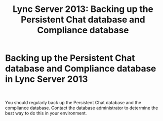 ﻿---
title: 'Lync Server 2013: Backing up the Persistent Chat database and Compliance database'
TOCTitle: Backing up the Persistent Chat database and Compliance database
ms:assetid: 0950e1a9-5a53-4d4a-bf3a-e57ae1225b69
ms:mtpsurl: https://technet.microsoft.com/en-us/library/JJ215872(v=OCS.15)
ms:contentKeyID: 48705998
ms.date: 07/23/2014
mtps_version: v=OCS.15
---

# Backing up the Persistent Chat database and Compliance database in Lync Server 2013

 


You should regularly back up the Persistent Chat database and the compliance database. Contact the database administrator to determine the best way to do this in your environment.

